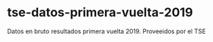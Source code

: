 # tse-datos-primera-vuelta-2019
Datos en bruto resultados primera vuelta 2019. Proveeidos por el TSE 
